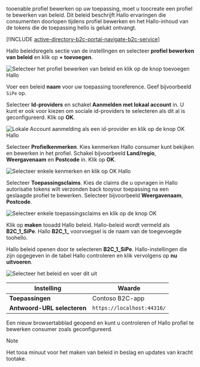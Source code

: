tooenable profiel bewerken op uw toepassing, moet u toocreate een profiel te bewerken van beleid. Dit beleid beschrijft Hallo ervaringen die consumenten doorlopen tijdens profiel bewerken en het Hallo-inhoud van de tokens die de toepassing hello is gelukt ontvangt.

[!INCLUDE [active-directory-b2c-portal-navigate-b2c-service](active-directory-b2c-portal-navigate-b2c-service.md)]

Hallo beleidsregels sectie van de instellingen en selecteer **profiel bewerken van beleid** en klik op **+ toevoegen**.

![Selecteer het profiel bewerken van beleid en klik op de knop toevoegen Hallo](media/active-directory-b2c-create-profile-editing-policy/add-b2c-editing-policy.png)

Voer een beleid **naam** voor uw toepassing tooreference. Geef bijvoorbeeld `SiPe` op.

Selecteer **Id-providers** en schakel **Aanmelden met lokaal account** in. U kunt er ook voor kiezen om sociale id-providers te selecteren als dit al is geconfigureerd. Klik op **OK**.

![Lokale Account aanmelding als een id-provider en klik op de knop OK Hallo](media/active-directory-b2c-create-profile-editing-policy/add-b2c-editing-identity-providers.png)

Selecteer **Profielkenmerken**. Kies kenmerken Hallo consumer kunt bekijken en bewerken in het profiel. Schakel bijvoorbeeld **Land/regio**, **Weergavenaam** en **Postcode** in. Klik op **OK**.

![Selecteer enkele kenmerken en klik op OK Hallo](media/active-directory-b2c-create-profile-editing-policy/add-b2c-editing-attributes.png)

Selecteer **Toepassingsclaims**. Kies de claims die u opvragen in Hallo autorisatie tokens wilt verzonden back tooyour toepassing na een geslaagde profiel te bewerken. Selecteer bijvoorbeeld **Weergavenaam**, **Postcode**.

![Selecteer enkele toepassingsclaims en klik op de knop OK](media/active-directory-b2c-create-profile-editing-policy/add-b2c-editing-application-claims.png)

Klik op **maken** tooadd Hallo beleid. Hallo-beleid wordt vermeld als **B2C_1_SiPe**. Hallo **B2C_1_** voorvoegsel is de naam van de toegevoegde toohello.

Hallo beleid openen door te selecteren **B2C_1_SiPe**. Hallo-instellingen die zijn opgegeven in de tabel Hallo controleren en klik vervolgens op **nu uitvoeren**.

![Selecteer het beleid en voer dit uit](media/active-directory-b2c-create-profile-editing-policy/run-b2c-editing-policy.png)

| Instelling      | Waarde  |
| ------------ | ------ |
| **Toepassingen** | Contoso B2C-app |
| **Antwoord-URL selecteren** | `https://localhost:44316/` |

Een nieuw browsertabblad geopend en kunt u controleren of Hallo profiel te bewerken consumer zoals geconfigureerd.

> [!NOTE]
> Het tooa minuut voor het maken van beleid in beslag en updates van kracht tootake.
>